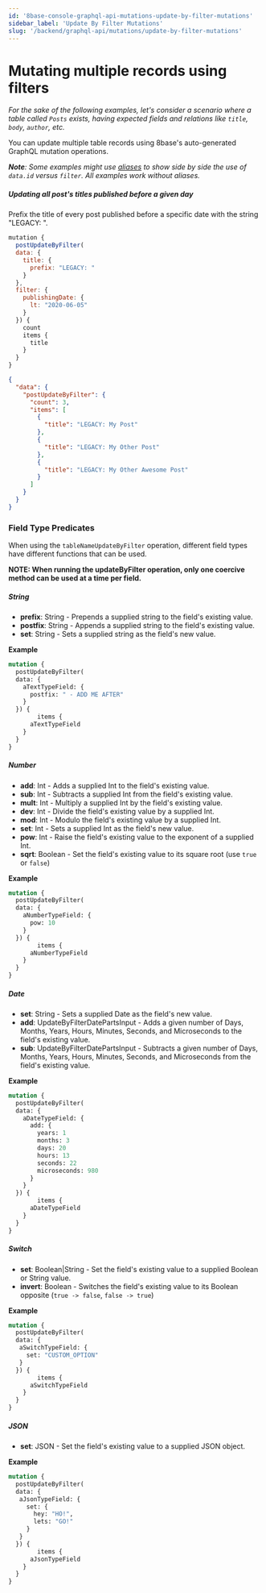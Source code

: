 ```yaml
---
id: '8base-console-graphql-api-mutations-update-by-filter-mutations'
sidebar_label: 'Update By Filter Mutations'
slug: '/backend/graphql-api/mutations/update-by-filter-mutations'
---
```


# Mutating multiple records using filters

*For the sake of the following examples, let's consider a scenario where a table called `Posts` exists, having expected fields and relations like `title`, `body`, `author`, etc.*


You can update multiple table records using 8base's auto-generated GraphQL mutation operations.

***Note**: Some examples might use [aliases](/docs/8base-console/graphql-api/#aliases) to show side by side the use of `data.id` versus `filter`. All examples work without aliases.*

##### Updating all post's titles published before a given day
Prefix the title of every post published before a specific date with the string "LEGACY: ". 

```javascript
mutation {
  postUpdateByFilter(
  data: {
    title: {
      prefix: "LEGACY: "
    }
  },
  filter: {
    publishingDate: {
      lt: "2020-06-05"
    }
  }) {
    count
    items {
      title
    }
  }
}
```

```json
{
  "data": {
    "postUpdateByFilter": {
      "count": 3,
      "items": [
        {
          "title": "LEGACY: My Post"
        },
        {
          "title": "LEGACY: My Other Post"
        },
        {
          "title": "LEGACY: My Other Awesome Post"
        }
      ]
    }
  }
}
```

### Field Type Predicates
When using the `tableNameUpdateByFilter` operation, different field types have different functions that can be used. 

**NOTE: When running the updateByFilter operation, only one coercive method can be used at a time per field.**

##### String
* **prefix**: String - Prepends a supplied string to the field's existing value.
* **postfix**: String - Appends a supplied string to the field's existing value.
* **set**: String - Sets a supplied string as the field's new value.

**Example**
```graphql
mutation {
  postUpdateByFilter(
  data: {
    aTextTypeField: {
      postfix: " - ADD ME AFTER"
    }
  }) {
		items {
      aTextTypeField
    }
  }
}
```

##### Number
* **add**: Int - Adds a supplied Int to the field's existing value.
* **sub**: Int - Subtracts a supplied Int from the field's existing value.
* **mult**: Int - Multiply a supplied Int by the field's existing value.
* **dev**: Int - Divide the field's existing value by a supplied Int.
* **mod**: Int - Modulo the field's existing value by a supplied Int.
* **set**: Int - Sets a supplied Int as the field's new value.
* **pow**: Int - Raise the field's existing value to the exponent of a supplied Int.
* **sqrt**: Boolean - Set the field's existing value to its square root (use `true` or `false`)

**Example**
```graphql
mutation {
  postUpdateByFilter(
  data: {
    aNumberTypeField: {
      pow: 10
    }
  }) {
		items {
      aNumberTypeField
    }
  }
}
```

##### Date
* **set**: String - Sets a supplied Date as the field's new value.
* **add**: UpdateByFilterDatePartsInput - Adds a given number of Days, Months, Years, Hours, Minutes, Seconds, and Microseconds to the field's existing value.
* **sub**: UpdateByFilterDatePartsInput - Subtracts a given number of Days, Months, Years, Hours, Minutes, Seconds, and Microseconds from the field's existing value.

**Example**
```graphql
mutation {
  postUpdateByFilter(
  data: {
    aDateTypeField: {
      add: {
        years: 1
        months: 3
        days: 20
        hours: 13
        seconds: 22
        microseconds: 980
      }
    }
  }) {
		items {
      aDateTypeField
    }
  }
}
```

##### Switch
* **set**: Boolean|String - Set the field's existing value to a supplied Boolean or String value.
* **invert**: Boolean - Switches the field's existing value to its Boolean opposite (`true -> false`, `false -> true`)

**Example**
```graphql
mutation {
  postUpdateByFilter(
  data: {
   aSwitchTypeField: {
     set: "CUSTOM_OPTION" 
   }
  }) {
		items {
      aSwitchTypeField
    }
  }
}
```

##### JSON
* **set**: JSON - Set the field's existing value to a supplied JSON object.

**Example**
```graphql
mutation {
  postUpdateByFilter(
  data: {
   aJsonTypeField: {
     set: {
       hey: "HO!",
       lets: "GO!"
     } 
   }
  }) {
		items {
      aJsonTypeField
    }
  }
}
```